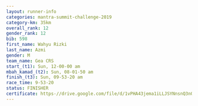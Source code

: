 ```yaml
---
layout: runner-info 
categories: mantra-summit-challenge-2019 
category-km: 35km 
overall_rank: 12
gender_rank: 12
bib: 598
first_name: Wahyu Rizki
last_name: Azmi
gender: M
team_name: Gea CRS
start_(t1): Sun, 12-00-00 am
mbah_kamad_(t2): Sun, 08-01-50 am
finish_(t3): Sun, 09-53-20 am
race_time: 9-53-20
status: FINISHER
certificate: https-//drive.google.com/file/d/1vPHA43jema1iLLJSYNnsnQ3nQx4WMBNV/view?usp=sharing
---
```

